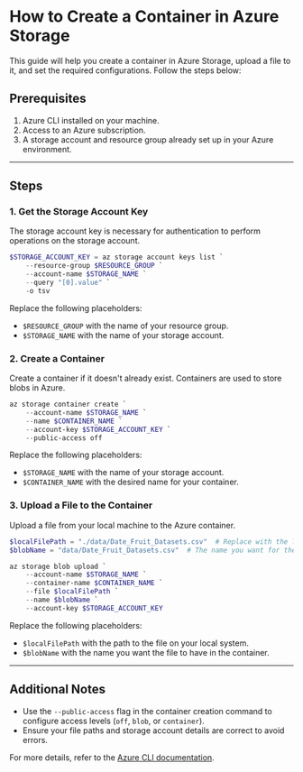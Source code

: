 # How to Create a Container in Azure Storage

This guide will help you create a container in Azure Storage, upload a file to it, and set the required configurations. Follow the steps below:

## Prerequisites
1. Azure CLI installed on your machine.
2. Access to an Azure subscription.
3. A storage account and resource group already set up in your Azure environment.

---

## Steps

### 1. Get the Storage Account Key
The storage account key is necessary for authentication to perform operations on the storage account.

```powershell
$STORAGE_ACCOUNT_KEY = az storage account keys list `
    --resource-group $RESOURCE_GROUP `
    --account-name $STORAGE_NAME `
    --query "[0].value" `
    -o tsv
```
Replace the following placeholders:
- `$RESOURCE_GROUP` with the name of your resource group.
- `$STORAGE_NAME` with the name of your storage account.

### 2. Create a Container
Create a container if it doesn't already exist. Containers are used to store blobs in Azure.

```powershell
az storage container create `
    --account-name $STORAGE_NAME `
    --name $CONTAINER_NAME `
    --account-key $STORAGE_ACCOUNT_KEY `
    --public-access off
```
Replace the following placeholders:
- `$STORAGE_NAME` with the name of your storage account.
- `$CONTAINER_NAME` with the desired name for your container.

### 3. Upload a File to the Container
Upload a file from your local machine to the Azure container.

```powershell
$localFilePath = "./data/Date_Fruit_Datasets.csv"  # Replace with the local file path
$blobName = "data/Date_Fruit_Datasets.csv"  # The name you want for the file in the container

az storage blob upload `
    --account-name $STORAGE_NAME `
    --container-name $CONTAINER_NAME `
    --file $localFilePath `
    --name $blobName `
    --account-key $STORAGE_ACCOUNT_KEY
```
Replace the following placeholders:
- `$localFilePath` with the path to the file on your local system.
- `$blobName` with the name you want the file to have in the container.

---

## Additional Notes
- Use the `--public-access` flag in the container creation command to configure access levels (`off`, `blob`, or `container`).
- Ensure your file paths and storage account details are correct to avoid errors.

For more details, refer to the [Azure CLI documentation](https://learn.microsoft.com/en-us/cli/azure/storage).

